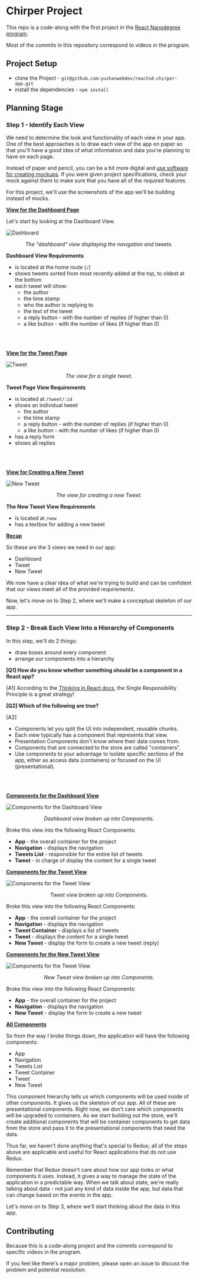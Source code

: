 # Chirper Project

This repo is a code-along with the first project in the [React Nanodegree program](https://www.udacity.com/course/react-nanodegree--nd019).

Most of the commits in this repository correspond to videos in the program.

## Project Setup

* clone the Project - `git@github.com:yushanwebdev/reactnd-chirper-app.git`
* install the dependencies - `npm install`

## Planning Stage

### Step 1 - Identify Each View

We need to determine the look and functionality of each view in your app. One of the best approaches is to draw each view of the app on paper so that you'll have a good idea of what information and data you're planning to have on each page.

Instead of paper and pencil, you can be a bit more digital and [use software for creating mockups](https://codingsans.com/blog/mockup-tools). If you were given project specifications, check your mock against them to make sure that you have all of the required features.

For this project, we'll use the screenshots of the app we'll be building instead of mocks.

**<span style="text-decoration:underline;">View for the Dashboard Page</span>**

Let's start by looking at the Dashboard View.

![Dashboard](./img/dashboard.jpg)
*<center>The "dashboard" view displaying the navigation and tweets.</center>*

**Dashboard View Requirements**
- is located at the home route (`/`)
- shows tweets sorted from most recently added at the top, to oldest at the bottom
- each tweet will show:
  - the author
  - the time stamp
  - who the author is replying to
  - the text of the tweet
  - a reply button - with the number of replies (if higher than 0)
  - a like button - with the number of likes (if higher than 0)
<br/>
<br/>

**<span style="text-decoration:underline;">View for the Tweet Page</span>**

![Tweet](./img/tweet.jpg)
*<center>The view for a single tweet.</center>*

**Tweet Page View Requirements**
- is located at `/tweet/:id`
- shows an individual tweet
  - the author
  - the time stamp
  - a reply button - with the number of replies (if higher than 0)
  - a like button - with the number of likes (if higher than 0)
- has a reply form
- shows all replies 
<br/>
<br/>

**<span style="text-decoration:underline;">View for Creating a New Tweet</span>**

![New Tweet](./img/new-tweet.jpg)
*<center>The view for creating a new Tweet.</center>*

**The New Tweet View Requirements**
- is located at `/new`
- has a textbox for adding a new tweet

**<span style="text-decoration:underline;">Recap</span>**

So these are the 3 views we need in our app: 
- Dashboard
- Tweet
- New Tweet

We now have a clear idea of what we're trying to build and can be confident that our views meet all of the provided requirements.

Now, let's move on to Step 2, where we'll make a conceptual skeleton of our app.
<hr/>

### Step 2 - Break Each View Into a Hierarchy of Components
In this step, we'll do 2 things:
- draw boxes around every component
- arrange our components into a hierarchy

**[Q1] How do you know whether something should be a component in a React app?**

[A1] According to the [Thinking in React docs](https://reactjs.org/docs/thinking-in-react.html#step-1-break-the-ui-into-a-component-hierarchy), the Single Responsibility Principle is a great strategy!

**[Q2] Which of the following are true?**

[A2] 
- Components let you split the UI into independent, reusable chunks.
- Each view typically has a component that represents that view.
- Presentation Components don't know where their data comes from.
- Components that are connected to the store are called "containers".
- Use components to your advantage to isolate specific sections of the app, either as access data (containers) or focused on the UI (presentational).
<br/>
<br/>

**<span style="text-decoration:underline;">Components for the Dashboard View</span>**

![Components for the Dashboard View](./img/dashboard-break.png)
*<center>Dashboard view broken up into Components.</center>*

Broke this view into the following React Components:
- **App** - the overall container for the project
- **Navigation** - displays the navigation
- **Tweets List** - responsible for the entire list of tweets
- **Tweet** - in charge of display the content for a single tweet

**<span style="text-decoration:underline;">Components for the Tweet View</span>**

![Components for the Tweet View](./img/tweet-break.png)
*<center>Tweet view broken up into Components.</center>*

Broke this view into the following React Components:
- **App** - the overall container for the project
- **Navigation** - displays the navigation 
- **Tweet Container** - displays a list of tweets
- **Tweet** - displays the content for a single tweet
- **New Tweet** - display the form to create a new tweet (reply)

**<span style="text-decoration:underline;">Components for the New Tweet View</span>**

![Components for the Tweet View](./img/new-tweet-break.png)
*<center>New Tweet view broken up into Components.</center>*

Broke this view into the following React Components:
- **App** - the overall container for the project
- **Navigation** - displays the navigation
- **New Tweet** - display the form to create a new tweet

**<span style="text-decoration:underline;">All Components</span>**

So from the way I broke things down, the application will have the following components:
- App
- Navigation
- Tweets List
- Tweet Container
- Tweet
- New Tweet

This component hierarchy tells us which components will be used inside of other components. It gives us the skeleton of our app. All of these are presentational components. Right now, we don't care which components will be upgraded to containers. As we start building out the store, we'll create additional components that will be container components to get data from the store and pass it to the presentational components that need the data.

Thus far, we haven't done anything that's special to Redux; all of the steps above are applicable and useful for React applications that do not use Redux. 

Remember that Redux doesn't care about how our app looks or what components it uses. Instead, it gives a way to manage the state of the application in a predictable way. When we talk about state, we're really talking about data - not just any kind of data inside the app, but data that can change based on the events in the app. 

Let's move on to Step 3, where we'll start thinking about the data in this app.

## Contributing

Because this is a code-along project and the commits correspond to specific videos in the program.

If you feel like there's a major problem, please open an issue to discuss the problem and potential resolution.
